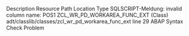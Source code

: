 Description	Resource	Path	Location	Type
SQLSCRIPT-Meldung: invalid column name: POS1	ZCL_WR_PD_WORKAREA_FUNC_EXT (Class)	adt/classlib/classes/zcl_wr_pd_workarea_func_ext	line 29	ABAP Syntax Check Problem
